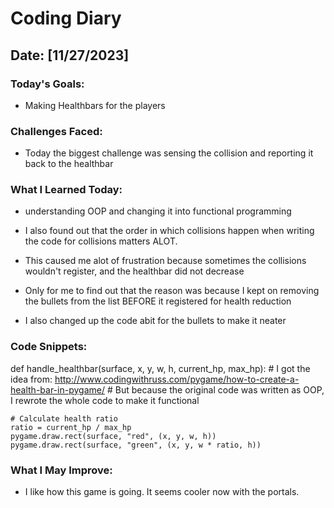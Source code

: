 # Coding Diary

## Date: [11/27/2023]

### Today's Goals:

- Making Healthbars for the players

### Challenges Faced:

- Today the biggest challenge was sensing the collision and reporting it back to the healthbar

### What I Learned Today:

- understanding OOP and changing it into functional programming

- I also found out that the order in which collisions happen when writing the code for collisions matters ALOT.
- This caused me alot of frustration because sometimes the collisions wouldn't register, and the healthbar did not decrease
- Only for me to find out that the reason was because I kept on removing the bullets from the list BEFORE it registered for
health reduction

- I also changed up the code abit for the bullets to make it neater


### Code Snippets:
def handle_healthbar(surface, x, y, w, h, current_hp, max_hp):
    # I got the idea from: http://www.codingwithruss.com/pygame/how-to-create-a-health-bar-in-pygame/
    # But because the original code was written as OOP, I rewrote the whole code to make it functional

    # Calculate health ratio
    ratio = current_hp / max_hp
    pygame.draw.rect(surface, "red", (x, y, w, h))
    pygame.draw.rect(surface, "green", (x, y, w * ratio, h))

### What I May Improve:

- I like how this game is going. It seems cooler now with the portals.